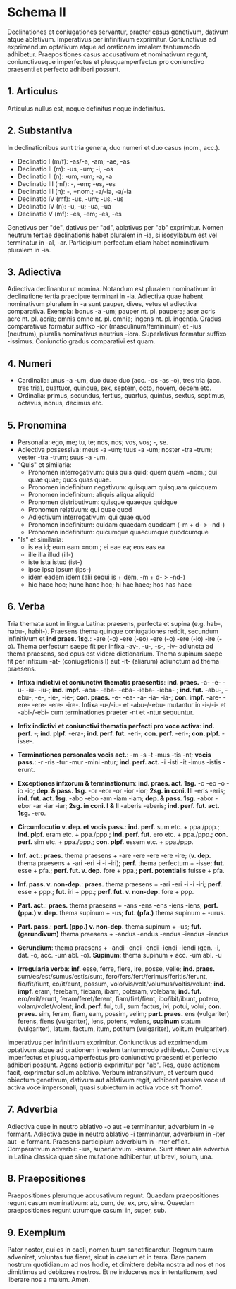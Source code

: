 # Schema II

Declinationes et coniugationes servantur, praeter casus genetivum, dativum atque ablativum. Imperativus per infinitivum exprimitur. Coniunctivus ad exprimendum optativum atque ad orationem irrealem tantummodo adhibetur. Praepositiones casus accusativum et nominativum regunt, coniunctivusque imperfectus et plusquamperfectus pro coniunctivo praesenti et perfecto adhiberi possunt.

## 1. Articulus

Articulus nullus est, neque definitus neque indefinitus.

## 2. Substantiva

In declinationibus sunt tria genera, duo numeri et duo casus (nom., acc.).

- Declinatio I (m/f): -as/-a, -am; -ae, -as
- Declinatio II (m): -us, -um; -i, -os
- Declinatio II (n): -um, -um; -a, -a
- Declinatio III (mf): -, -em; -es, -es
- Declinatio III (n): -, =nom.; -a/-ia, -a/-ia
- Declinatio IV (mf): -us, -um; -us, -us
- Declinatio IV (n): -u, -u; -ua, -ua
- Declinatio V (mf): -es, -em; -es, -es

Genetivus per "de", dativus per "ad", ablativus per "ab" exprimitur. Nomen neutrum tertiae declinationis habet pluralem in -ia, si isosyllabum est vel terminatur in -al, -ar. Participium perfectum etiam habet nominativum pluralem in -ia.

## 3. Adiectiva

Adiectiva declinantur ut nomina. Notandum est pluralem nominativum in declinatione tertia praecipue terminari in -ia. Adiectiva quae habent nominativum pluralem in -a sunt pauper, dives, vetus et adiectiva comparativa. Exempla: bonus -a -um; pauper nt. pl. paupera; acer acris acre nt. pl. acria; omnis omne nt. pl. omnia; ingens nt. pl.  ingentia. Gradus comparativus formatur suffixo -ior (masculinum/femininum) et -ius (neutrum), pluralis nominativus neutrius -iora. Superlativus formatur suffixo -issimus. Coniunctio gradus comparativi est quam.

## 4. Numeri

- Cardinalia: unus -a -um, duo duae duo (acc. -os -as -o), tres tria (acc. tres tria), quattuor, quinque, sex, septem, octo, novem, decem etc. 
- Ordinalia: primus, secundus, tertius, quartus, quintus, sextus, septimus, octavus, nonus, decimus etc.

## 5. Pronomina

- Personalia: ego, me; tu, te; nos, nos; vos, vos; -, se.
- Adiectiva possessiva: meus -a -um; tuus -a -um; noster -tra -trum; vester -tra -trum; suus -a -um.
- "Quis" et similaria:
	- Pronomen interrogativum: quis quis quid; quem quam =nom.; qui quae quae; quos quas quae.
	- Pronomen indefinitum negativum: quisquam quisquam quicquam
	- Pronomen indefinitum: aliquis aliqua aliquid
	- Pronomen distributivum: quisque quaeque quidque
	- Pronomen relativum: qui quae quod
	- Adiectivum interrogativum: qui quae quod
	- Pronomen indefinitum: quidam quaedam quoddam (-m + d- > -nd-)
	- Pronomen indefinitum: quicumque quaecumque quodcumque
- "Is" et similaria: 
	- is ea id; eum eam =nom.; ei eae ea; eos eas ea
	- ille illa illud (ill-)
	- iste ista istud (ist-)
	- ipse ipsa ipsum (ips-)
	- idem eadem idem (alii sequi is + dem, -m + d- > -nd-)
	- hic haec hoc; hunc hanc hoc; hi hae haec; hos has haec

## 6. Verba

Tria themata sunt in lingua Latina: praesens, perfecta et supina (e.g. hab-, habu-, habit-). Praesens thema quinque coniugationes reddit, secundum infinitivum et **ind praes. 1sg.**: -are (-o) -ere (-eo) -ere (-o) -ere (-io) -ire (-o). Thema perfectum saepe fit per infixa -av-, -u-, -s-, -iv- adiuncta ad thema praesens, sed opus est videre dictionarium. Thema supinum saepe fit per infixum -at- (coniugationis I) aut -it- (aliarum) adiunctum ad thema praesens. 

- **Infixa indictivi et coniunctivi thematis praesentis**: **ind. praes.** -a- -e- -u- -iu- -iu-; **ind. impf.** -aba- -eba- -eba- -ieba- -ieba- ; **ind. fut.** -abu-, -ebu-, -e-, -ie-, -ie-; **con. praes.**  -e- -ea- -a- -ia- -ia-; **con. impf.** -are- -ere- -ere- -ere- -ire-. Infixa -u-/-iu- et -abu-/-ebu- mutantur in -i-/-i- et -abi-/-ebi- cum terminationes praeter -nt et -ntur sequuntur. 

- **Infix indictivi et coniunctivi thematis perfecti pro voce activa**: **ind. perf.** -; **ind. plpf.** -era-; **ind. perf. fut.** -eri-; **con. perf.** -eri-; **con. plpf.** -isse-.

- **Terminationes personales vocis act.**: -m -s -t -mus -tis -nt; **vocis pass.**: -r -ris -tur -mur -mini -ntur; **ind. perf. act.** -i -isti -it -imus -istis -erunt.

- **Exceptiones infxorum & terminationum**: **ind. praes. act. 1sg.** -o -eo -o -io -io; **dep. & pass. 1sg.** -or -eor -or -ior -ior; **2sg. in coni. III** -eris -eris; **ind. fut. act. 1sg.** -abo -ebo -am -iam -iam; **dep. & pass. 1sg.** -abor -ebor -ar -iar -iar; **2sg. in coni. I & II** -aberis -eberis; **ind. perf. fut. act. 1sg.** -ero.

- **Circumlocutio v. dep. et vocis pass.**: **ind. perf.** sum etc. + ppa./ppp.; **ind. plpf.** eram etc. + ppa./ppp.; **ind. perf. fut.** ero etc. + ppa./ppp.; **con. perf.** sim etc. + ppa./ppp.; **con. plpf.** essem etc. + ppa./ppp.

- **Inf. act.**: **praes.** thema praesens + -are -ere -ere -ere -ire; (**v. dep.** thema praesens + -ari -eri -i -i -iri); **perf.** thema perfectum + -isse; **fut.** esse + pfa.; **perf. fut. v. dep.** fore + ppa.; **perf. potentialis** fuisse + pfa.

- **Inf. pass. v. non-dep.**: **praes.** thema praesens + -ari -eri -i -i -iri; **perf.** esse + ppp.; **fut.** iri + ppp.; **perf. fut. v. non-dep.** fore + ppp.

- **Part. act.**: **praes.** thema praesens + -ans -ens -ens -iens -iens; **perf. (ppa.) v. dep.** thema supinum + -us; **fut. (pfa.)** thema supinum + -urus.

- **Part. pass.**: **perf. (ppp.) v. non-dep.** thema supinum + -us; **fut. (gerundivum)** thema praesens + -andus -endus -endus -iendus -iendus

- **Gerundium**: thema praesens + -andi -endi -endi -iendi -iendi (gen. -i, dat. -o, acc. -um abl. -o). **Supinum**: thema supinum + acc. -um abl. -u

- **Irregularia verba**: **inf.** esse, ferre, fiere, ire, posse, velle; **ind. praes.** sum/es/est/sumus/estis/sunt, fero/fers/fert/ferimus/feritis/ferunt, fio/fit/fiunt, eo/it/eunt, possum, volo/vis/volt/volumus/voltis/volunt; **ind. impf.** eram, ferebam, fiebam, ibam, poteram, volebam; **ind. fut.** ero/erit/erunt, feram/feret/ferent, fiam/fiet/fient, ibo/ibit/ibunt, potero, volam/volet/volent; **ind. perf.** fui, tuli, sum factus, ivi, potui, volui; **con. praes.** sim, feram, fiam, eam, possim, velim; **part. praes.** ens (vulgariter) ferens, fiens (vulgariter), iens, potens, volens, **supinum** statum (vulgariter), latum, factum, itum, potitum (vulgariter), volitum (vulgariter). 

Imperativus per infinitivum exprimitur. Coniunctivus ad exprimendum optativum atque ad orationem irrealem tantummodo adhibetur. Coniunctivus imperfectus et plusquamperfectus pro coniunctivo praesenti et perfecto adhiberi possunt. Agens actionis exprimitur per "ab". Res, quae actionem facit, exprimatur solum ablativo. Verbum intransitivum, et verbum quod obiectum genetivum, dativum aut ablativum regit, adhibent passiva voce ut activa voce impersonali, quasi subiectum in activa voce sit "homo".

## 7. Adverbia

Adiectiva quae in neutro ablativo -o aut -e terminantur, adverbium in -e formant. Adiectiva quae in neutro ablativo -i terminantur, adverbium in -iter aut -e formant. Praesens participium adverbium in -nter efficit. Comparativum adverbii: -ius, superlativum: -issime. Sunt etiam alia adverbia in Latina classica quae sine mutatione adhibentur, ut brevi, solum, una.

## 8. Praepositiones

Praepositiones plerumque accusativum regunt. Quaedam praepositiones regunt casum nominativum: ab, cum, de, ex, pro, sine. Quaedam praepositiones regunt utrumque casum: in, super, sub.

## 9. Exemplum

Pater noster, qui es in caeli, nomen tuum sanctificaretur. Regnum tuum adveniret, voluntas tua fieret, sicut in caelum et in terra. Dare panem nostrum quotidianum ad nos hodie, et dimittere debita nostra ad nos et nos dimittimus ad debitores nostros. Et ne induceres nos in tentationem, sed liberare nos a malum. Amen.
